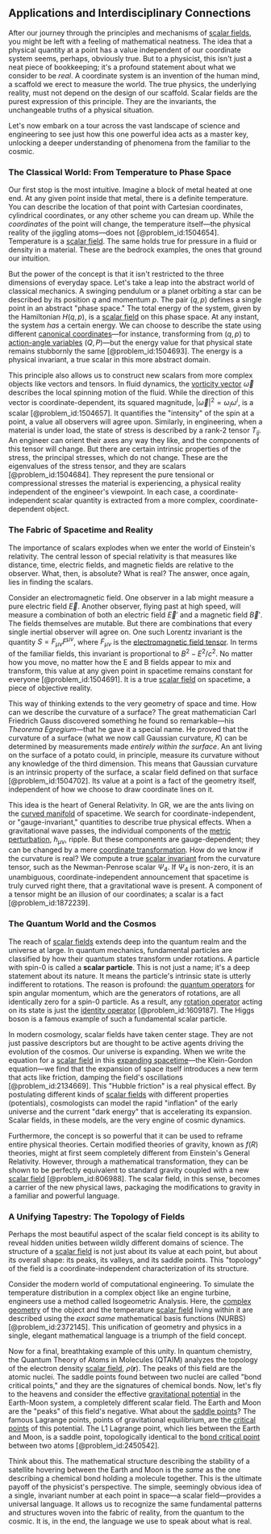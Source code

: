 ## Applications and Interdisciplinary Connections

After our journey through the principles and mechanisms of [scalar fields](@article_id:150949), you might be left with a feeling of mathematical neatness. The idea that a physical quantity at a point has a value independent of our coordinate system seems, perhaps, obviously true. But to a physicist, this isn't just a neat piece of bookkeeping; it's a profound statement about what we consider to be *real*. A coordinate system is an invention of the human mind, a scaffold we erect to measure the world. The true physics, the underlying reality, must not depend on the design of our scaffold. Scalar fields are the purest expression of this principle. They are the invariants, the unchangeable truths of a physical situation.

Let's now embark on a tour across the vast landscape of science and engineering to see just how this one powerful idea acts as a master key, unlocking a deeper understanding of phenomena from the familiar to the cosmic.

### The Classical World: From Temperature to Phase Space

Our first stop is the most intuitive. Imagine a block of metal heated at one end. At any given point inside that metal, there is a definite temperature. You can describe the location of that point with Cartesian coordinates, cylindrical coordinates, or any other scheme you can dream up. While the *coordinates* of the point will change, the temperature itself—the physical reality of the jiggling atoms—does not [@problem_id:1504654]. Temperature is a [scalar field](@article_id:153816). The same holds true for pressure in a fluid or density in a material. These are the bedrock examples, the ones that ground our intuition.

But the power of the concept is that it isn't restricted to the three dimensions of everyday space. Let's take a leap into the abstract world of classical mechanics. A swinging pendulum or a planet orbiting a star can be described by its position $q$ and momentum $p$. The pair $(q,p)$ defines a single point in an abstract "phase space." The total energy of the system, given by the Hamiltonian $H(q,p)$, is a [scalar field](@article_id:153816) on this phase space. At any instant, the system *has* a certain energy. We can choose to describe the state using different [canonical coordinates](@article_id:175160)—for instance, transforming from $(q,p)$ to [action-angle variables](@article_id:160647) $(Q,P)$—but the energy value for that physical state remains stubbornly the same [@problem_id:1504693]. The energy is a physical invariant, a true scalar in this more abstract domain.

This principle also allows us to construct new scalars from more complex objects like vectors and tensors. In fluid dynamics, the [vorticity vector](@article_id:187173) $\vec{\omega}$ describes the local spinning motion of the fluid. While the direction of this vector is coordinate-dependent, its squared magnitude, $|\vec{\omega}|^2 = \omega_i \omega^i$, is a scalar [@problem_id:1504657]. It quantifies the "intensity" of the spin at a point, a value all observers will agree upon. Similarly, in engineering, when a material is under load, the state of stress is described by a rank-2 tensor $T_{ij}$. An engineer can orient their axes any way they like, and the components of this tensor will change. But there are certain intrinsic properties of the stress, the principal stresses, which do not change. These are the eigenvalues of the stress tensor, and they are scalars [@problem_id:1504684]. They represent the pure tensional or compressional stresses the material is experiencing, a physical reality independent of the engineer's viewpoint. In each case, a coordinate-independent scalar quantity is extracted from a more complex, coordinate-dependent object.

### The Fabric of Spacetime and Reality

The importance of scalars explodes when we enter the world of Einstein's relativity. The central lesson of special relativity is that measures like distance, time, electric fields, and magnetic fields are relative to the observer. What, then, is absolute? What is real? The answer, once again, lies in finding the scalars.

Consider an electromagnetic field. One observer in a lab might measure a pure electric field $\vec{E}$. Another observer, flying past at high speed, will measure a combination of both an electric field $\vec{E}'$ and a magnetic field $\vec{B}'$. The fields themselves are mutable. But there are combinations that every single inertial observer will agree on. One such Lorentz invariant is the quantity $S = F_{\mu\nu} F^{\mu\nu}$, where $F_{\mu\nu}$ is the [electromagnetic field tensor](@article_id:160639). In terms of the familiar fields, this invariant is proportional to $B^2 - E^2/c^2$. No matter how you move, no matter how the E and B fields appear to mix and transform, this value at any given point in spacetime remains constant for everyone [@problem_id:1504691]. It is a true [scalar field](@article_id:153816) on spacetime, a piece of objective reality.

This way of thinking extends to the very geometry of space and time. How can we describe the curvature of a surface? The great mathematician Carl Friedrich Gauss discovered something he found so remarkable—his *Theorema Egregium*—that he gave it a special name. He proved that the curvature of a surface (what we now call Gaussian curvature, $K$) can be determined by measurements made *entirely within the surface*. An ant living on the surface of a potato could, in principle, measure its curvature without any knowledge of the third dimension. This means that Gaussian curvature is an intrinsic property of the surface, a scalar field defined on that surface [@problem_id:1504702]. Its value at a point is a fact of the geometry itself, independent of how we choose to draw coordinate lines on it.

This idea is the heart of General Relativity. In GR, we are the ants living on the [curved manifold](@article_id:267464) of spacetime. We search for coordinate-independent, or "gauge-invariant," quantities to describe true physical effects. When a gravitational wave passes, the individual components of the [metric perturbation](@article_id:157404), $h_{\mu\nu}$, ripple. But these components are gauge-dependent; they can be changed by a mere [coordinate transformation](@article_id:138083). How do we know if the curvature is real? We compute a true [scalar invariant](@article_id:159112) from the curvature tensor, such as the Newman-Penrose scalar $\Psi_4$. If $\Psi_4$ is non-zero, it is an unambiguous, coordinate-independent announcement that spacetime is truly curved right there, that a gravitational wave is present. A component of a tensor might be an illusion of our coordinates; a scalar is a fact [@problem_id:1872239].

### The Quantum World and the Cosmos

The reach of [scalar fields](@article_id:150949) extends deep into the quantum realm and the universe at large. In quantum mechanics, fundamental particles are classified by how their quantum states transform under rotations. A particle with spin-0 is called a **scalar particle**. This is not just a name; it's a deep statement about its nature. It means the particle's intrinsic state is utterly indifferent to rotations. The reason is profound: the [quantum operators](@article_id:137209) for spin angular momentum, which are the generators of rotations, are all identically zero for a spin-0 particle. As a result, any [rotation operator](@article_id:136208) acting on its state is just the [identity operator](@article_id:204129) [@problem_id:1609187]. The Higgs boson is a famous example of such a fundamental scalar particle.

In modern cosmology, scalar fields have taken center stage. They are not just passive descriptors but are thought to be active agents driving the evolution of the cosmos. Our universe is expanding. When we write the equation for a [scalar field](@article_id:153816) in this [expanding spacetime](@article_id:160895)—the Klein-Gordon equation—we find that the expansion of space itself introduces a new term that acts like friction, damping the field's oscillations [@problem_id:2134669]. This "Hubble friction" is a real physical effect. By postulating different kinds of [scalar fields](@article_id:150949) with different properties (potentials), cosmologists can model the rapid "inflation" of the early universe and the current "dark energy" that is accelerating its expansion. Scalar fields, in these models, are the very engine of cosmic dynamics.

Furthermore, the concept is so powerful that it can be used to reframe entire physical theories. Certain modified theories of gravity, known as $f(R)$ theories, might at first seem completely different from Einstein's General Relativity. However, through a mathematical transformation, they can be shown to be perfectly equivalent to standard gravity coupled with a new [scalar field](@article_id:153816) [@problem_id:806988]. The scalar field, in this sense, becomes a carrier of the new physical laws, packaging the modifications to gravity in a familiar and powerful language.

### A Unifying Tapestry: The Topology of Fields

Perhaps the most beautiful aspect of the scalar field concept is its ability to reveal hidden unities between wildly different domains of science. The structure of a [scalar field](@article_id:153816) is not just about its value at each point, but about its overall shape: its peaks, its valleys, and its saddle points. This "topology" of the field is a coordinate-independent characterization of its structure.

Consider the modern world of computational engineering. To simulate the temperature distribution in a complex object like an engine turbine, engineers use a method called Isogeometric Analysis. Here, the [complex geometry](@article_id:158586) of the object and the temperature [scalar field](@article_id:153816) living within it are described using the *exact same* mathematical basis functions (NURBS) [@problem_id:2372145]. This unification of geometry and physics in a single, elegant mathematical language is a triumph of the field concept.

Now for a final, breathtaking example of this unity. In quantum chemistry, the Quantum Theory of Atoms in Molecules (QTAIM) analyzes the topology of the electron density [scalar field](@article_id:153816), $\rho(\mathbf{r})$. The peaks of this field are the atomic nuclei. The saddle points found between two nuclei are called "bond critical points," and they are the signatures of chemical bonds. Now, let's fly to the heavens and consider the effective [gravitational potential](@article_id:159884) in the Earth-Moon system, a completely different scalar field. The Earth and Moon are the "peaks" of this field's negative. What about the [saddle points](@article_id:261833)? The famous Lagrange points, points of gravitational equilibrium, are the [critical points](@article_id:144159) of this potential. The L1 Lagrange point, which lies between the Earth and Moon, is a saddle point, topologically identical to the [bond critical point](@article_id:175183) between two atoms [@problem_id:2450542].

Think about this. The mathematical structure describing the stability of a satellite hovering between the Earth and Moon is the *same* as the one describing a chemical bond holding a molecule together. This is the ultimate payoff of the physicist's perspective. The simple, seemingly obvious idea of a single, invariant number at each point in space—a scalar field—provides a universal language. It allows us to recognize the same fundamental patterns and structures woven into the fabric of reality, from the quantum to the cosmic. It is, in the end, the language we use to speak about what is real.